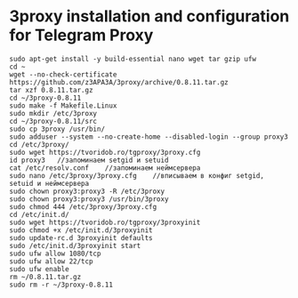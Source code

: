 3proxy installation and configuration for Telegram Proxy
===

	sudo apt-get install -y build-essential nano wget tar gzip ufw
	cd ~
	wget --no-check-certificate https://github.com/z3APA3A/3proxy/archive/0.8.11.tar.gz
	tar xzf 0.8.11.tar.gz
	cd ~/3proxy-0.8.11
	sudo make -f Makefile.Linux
	sudo mkdir /etc/3proxy
	cd ~/3proxy-0.8.11/src
	sudo cp 3proxy /usr/bin/
	sudo adduser --system --no-create-home --disabled-login --group proxy3
	cd /etc/3proxy/
	sudo wget https://tvoridob.ro/tgproxy/3proxy.cfg
	id proxy3	//запоминаем setgid и setuid
	cat /etc/resolv.conf	//запоминаем неймсервера
	sudo nano /etc/3proxy/3proxy.cfg	//вписываем в конфиг setgid, setuid и неймсервера
	sudo chown proxy3:proxy3 -R /etc/3proxy
	sudo chown proxy3:proxy3 /usr/bin/3proxy
	sudo chmod 444 /etc/3proxy/3proxy.cfg
	cd /etc/init.d/ 
	sudo wget https://tvoridob.ro/tgproxy/3proxyinit
	sudo chmod +x /etc/init.d/3proxyinit
	sudo update-rc.d 3proxyinit defaults
	sudo /etc/init.d/3proxyinit start
	sudo ufw allow 1080/tcp
	sudo ufw allow 22/tcp
	sudo ufw enable
	rm ~/0.8.11.tar.gz
	sudo rm -r ~/3proxy-0.8.11
	
